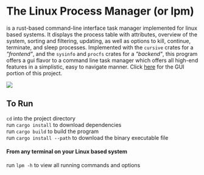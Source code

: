# The Linux Process Manager (or lpm)
is a rust-based command-line interface task manager implemented for linux based systems. It displays the process table with attributes, overview of the system, sorting and filtering, updating, as well as options to kill, continue, terminate, and sleep processes. Implemented with the ```cursive``` crates for a *"frontend"*, and the ```sysinfo``` and ```procfs``` crates for a *"backend"*, this program offers a gui flavor to a command line task manager which offers all high-end features in a simplistic, easy to navigate manner. Click [here](https://github.com/saraa-mohamedd/lpm-GUI) for the GUI portion of this project.

![](https://github.com/saraa-mohamedd/The-Linux-Process-Manager/blob/main/lpm-screenrec.gif)

## To Run

```cd``` into the project directory\
run ```cargo install``` to download dependencies\
run ```cargo build``` to build the program\
run ```cargo install --path``` to download the binary executable file

#### From any terminal on your Linux based system

run ```lpm -h``` to view all running commands and options


